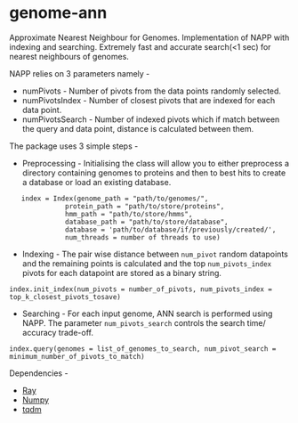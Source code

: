 # genome-ann

Approximate Nearest Neighbour for Genomes. Implementation of NAPP with indexing and searching. Extremely fast and accurate search(<1 sec) for nearest neighbours of genomes. 

NAPP relies on 3 parameters namely - 
 - numPivots - Number of pivots from the data points randomly selected. 
 - numPivotsIndex - Number of closest pivots that are indexed for each data point.
 - numPivotsSearch - Number of indexed pivots which if match between the query and data point, distance is calculated between them.

The package uses 3 simple steps - 
 - Preprocessing - Initialising the class will allow you to either preprocess a directory containing genomes to proteins and then to best hits to create a database or load an existing database. 
```
   index = Index(genome_path = "path/to/genomes/", 
              protein_path = "path/to/store/proteins", 
              hmm_path = "path/to/store/hmms",
              database_path = "path/to/store/database",
              database = 'path/to/database/if/previously/created/',
              num_threads = number of threads to use) 
 ```
 - Indexing - The pair wise distance between `num_pivot` random datapoints and the remaining points is calculated and the top `num_pivots_index` pivots for each datapoint are stored as a binary string.
```
index.init_index(num_pivots = number_of_pivots, num_pivots_index = top_k_closest_pivots_tosave)
```
 - Searching - For each input genome, ANN search is performed using NAPP. The parameter `num_pivots_search` controls the search time/ accuracy trade-off.
```
index.query(genomes = list_of_genomes_to_search, num_pivot_search = minimum_number_of_pivots_to_match)
```

Dependencies - 
  - [Ray](https://github.com/ray-project/ray)
  - [Numpy](https://github.com/numpy/numpy)
  - [tqdm](https://github.com/tqdm/tqdm)

